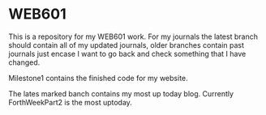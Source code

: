 # WEB601
This is a repository for my WEB601 work.
For my journals the latest branch should contain all of my updated journals, older branches contain past journals just encase I want to go back 
and check something that I have changed.

Milestone1 contains the finished code for my website.

The lates marked banch contains my most up today blog. Currently ForthWeekPart2 is the most uptoday.
